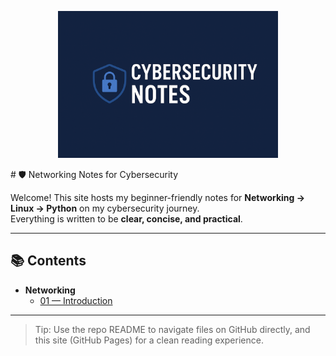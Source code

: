 <p align="center">
  <img src="Cyber.png" alt="Cybersecurity Banner" width="70%">
</p>
# 🛡️ Networking Notes for Cybersecurity

Welcome! This site hosts my beginner-friendly notes for **Networking → Linux → Python** on my cybersecurity journey.  
Everything is written to be **clear, concise, and practical**.

---

## 📚 Contents

- **Networking**
  - [01 — Introduction](Networking/01_Introduction.html)

---

> Tip: Use the repo README to navigate files on GitHub directly, and this site (GitHub Pages) for a clean reading experience.
